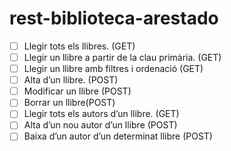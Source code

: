 # rest-biblioteca-arestado

 - [ ] Llegir tots els llibres. (GET) 
 - [ ] Llegir un llibre a partir de la clau primària. (GET) 
 - [ ] Llegir un llibre amb filtres i ordenació (GET) 
 - [ ] Alta d’un llibre. (POST) 
 - [ ] Modificar un llibre (POST) 
 - [ ] Borrar un llibre(POST) 
 - [ ] Llegir tots els autors d’un llibre. (GET) 
 - [ ] Alta d’un nou autor d’un llibre (POST) 
 - [ ] Baixa d’un autor d’un determinat llibre (POST)
